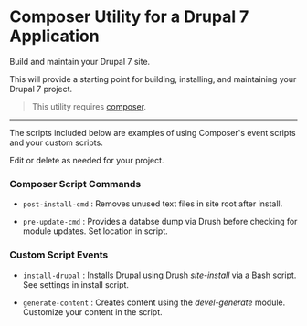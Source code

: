 # Composer Utility for a Drupal 7 Application

Build and maintain your Drupal 7 site.

This will provide a starting point for building, installing, and maintaining your Drupal 7 project.

> This utility requires [composer](https://getcomposer.org/doc/00-intro.md#installation-linux-unix-osx).

----

The scripts included below are examples of using Composer's event scripts and your custom scripts.

Edit or delete as needed for your project.

### Composer Script Commands

* `post-install-cmd` : Removes unused text files in site root after install.

* `pre-update-cmd` : Provides a databse dump via Drush before checking for module updates. Set location in script.

### Custom Script Events

* `install-drupal` : Installs Drupal using Drush _site-install_ via a Bash script. See settings in install script.

* `generate-content` : Creates content using the _devel-generate_ module. Customize your content in the script.
